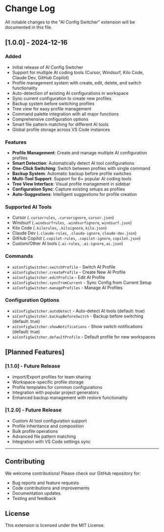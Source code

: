 # Change Log

All notable changes to the "AI Config Switcher" extension will be documented in this file.

## [1.0.0] - 2024-12-16

### Added
- Initial release of AI Config Switcher
- Support for multiple AI coding tools (Cursor, Windsurf, Kilo Code, Claude Dev, GitHub Copilot)
- Profile management system with create, edit, delete, and switch functionality
- Auto-detection of existing AI configurations in workspace
- Sync current configuration to create new profiles
- Backup system before switching profiles
- Tree view for easy profile management
- Command palette integration with all major functions
- Comprehensive configuration options
- Smart file pattern matching for different AI tools
- Global profile storage across VS Code instances

### Features
- **Profile Management**: Create and manage multiple AI configuration profiles
- **Smart Detection**: Automatically detect AI tool configurations
- **One-Click Switching**: Switch between profiles with single command
- **Backup System**: Automatic backup before profile switches
- **Multi-Tool Support**: Support for 6+ popular AI coding tools
- **Tree View Interface**: Visual profile management in sidebar
- **Configuration Sync**: Capture existing setups as profiles
- **Auto-Suggestions**: Intelligent suggestions for profile creation

### Supported AI Tools
- Cursor (`.cursorrules`, `.cursorignore`, `cursor.json`)
- Windsurf (`.windsurfrules`, `.windsurfignore`, `windsurf.json`)
- Kilo Code (`.kilorules`, `.kiloignore`, `kilo.json`)
- Claude Dev (`.claude-rules`, `.claude-ignore`, `claude-dev.json`)
- GitHub Copilot (`.copilot-rules`, `.copilot-ignore`, `copilot.json`)
- Custom/Other AI tools (`.ai-rules`, `.ai-ignore`, `ai.json`)

### Commands
- `aiConfigSwitcher.switchProfile` - Switch AI Profile
- `aiConfigSwitcher.createProfile` - Create New AI Profile
- `aiConfigSwitcher.editProfile` - Edit AI Profile
- `aiConfigSwitcher.syncFromCurrent` - Sync Config from Current Setup
- `aiConfigSwitcher.manageProfiles` - Manage AI Profiles

### Configuration Options
- `aiConfigSwitcher.autoDetect` - Auto-detect AI tools (default: true)
- `aiConfigSwitcher.backupBeforeSwitch` - Backup before switching (default: true)
- `aiConfigSwitcher.showNotifications` - Show switch notifications (default: true)
- `aiConfigSwitcher.defaultProfile` - Default profile for new workspaces

## [Planned Features]

### [1.1.0] - Future Release
- Import/Export profiles for team sharing
- Workspace-specific profile storage
- Profile templates for common configurations
- Integration with popular project generators
- Enhanced backup management with restore functionality

### [1.2.0] - Future Release
- Custom AI tool configuration support
- Profile inheritance and composition
- Bulk profile operations
- Advanced file pattern matching
- Integration with VS Code settings sync

---

## Contributing

We welcome contributions! Please check our GitHub repository for:
- Bug reports and feature requests
- Code contributions and improvements
- Documentation updates
- Testing and feedback

## License

This extension is licensed under the MIT License.